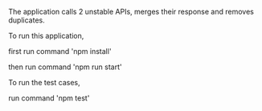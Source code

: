 The application calls 2 unstable APIs, merges their response and removes duplicates.

To run this application,

first run command 'npm install'

then run command 'npm run start'


To run the test cases,

run command 'npm test'
